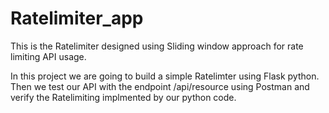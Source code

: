 # Ratelimiter_app
This is the Ratelimiter designed using Sliding window approach for rate limiting API usage.


In this project we are going to build a simple Ratelimter using Flask python.
Then we test our API with the endpoint /api/resource using Postman and verify the Ratelimiting implmented by our python code.


